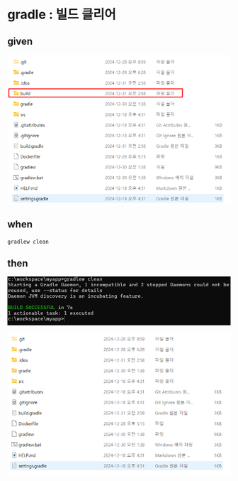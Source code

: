 # gradle : 빌드 클리어

## given

![alt text](../../images/20241231_025906.png)

## when

```
gradlew clean
```

## then

![alt text](../../images/20241231_025627.png)

![alt text](../../images/20241231_025941.png)